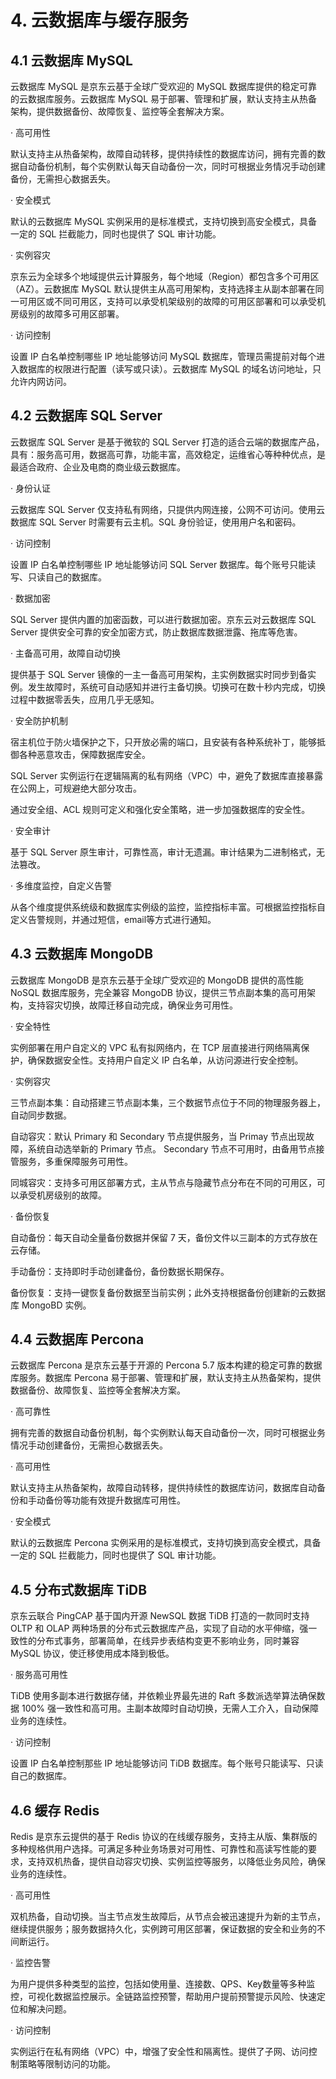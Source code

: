 # 4. 云数据库与缓存服务

## 4.1 云数据库 MySQL

云数据库 MySQL 是京东云基于全球广受欢迎的 MySQL 数据库提供的稳定可靠的云数据库服务。云数据库 MySQL 易于部署、管理和扩展，默认支持主从热备架构，提供数据备份、故障恢复、监控等全套解决方案。

· 高可用性

默认支持主从热备架构，故障自动转移，提供持续性的数据库访问，拥有完善的数据自动备份机制，每个实例默认每天自动备份一次，同时可根据业务情况手动创建备份，无需担心数据丢失。

· 安全模式

默认的云数据库 MySQL 实例采用的是标准模式，支持切换到高安全模式，具备一定的 SQL 拦截能力，同时也提供了 SQL 审计功能。

· 实例容灾

京东云为全球多个地域提供云计算服务，每个地域（Region）都包含多个可用区（AZ）。云数据库 MySQL 默认提供主从高可用架构，支持选择主从副本部署在同一可用区或不同可用区，支持可以承受机架级别的故障的可用区部署和可以承受机房级别的故障多可用区部署。

· 访问控制

设置 IP 白名单控制哪些 IP 地址能够访问 MySQL 数据库，管理员需提前对每个进入数据库的权限进行配置（读写或只读）。云数据库 MySQL 的域名访问地址，只允许内网访问。

## 4.2 云数据库 SQL Server

云数据库 SQL Server 是基于微软的 SQL Server 打造的适合云端的数据库产品，具有：服务高可用，数据高可靠，功能丰富，高效稳定，运维省心等种种优点，是最适合政府、企业及电商的商业级云数据库。

· 身份认证

云数据库 SQL Server 仅支持私有网络，只提供内网连接，公网不可访问。使用云数据库 SQL Server 时需要有云主机。SQL 身份验证，使用用户名和密码。

· 访问控制

设置 IP 白名单控制哪些 IP 地址能够访问 SQL Server 数据库。每个账号只能读写、只读自己的数据库。

· 数据加密

SQL Server 提供内置的加密函数，可以进行数据加密。京东云对云数据库 SQL Server 提供安全可靠的安全加密方式，防止数据库数据泄露、拖库等危害。

· 主备高可用，故障自动切换

提供基于 SQL Server 镜像的一主一备高可用架构，主实例数据实时同步到备实例。发生故障时，系统可自动感知并进行主备切换。切换可在数十秒内完成，切换过程中数据零丢失，应用几乎无感知。

· 安全防护机制

宿主机位于防火墙保护之下，只开放必需的端口，且安装有各种系统补丁，能够抵御各种恶意攻击，保障数据库安全。

SQL Server 实例运行在逻辑隔离的私有网络（VPC）中，避免了数据库直接暴露在公网上，可规避绝大部分攻击。

通过安全组、ACL 规则可定义和强化安全策略，进一步加强数据库的安全性。

· 安全审计

基于 SQL Server 原生审计，可靠性高，审计无遗漏。审计结果为二进制格式，无法篡改。

· 多维度监控，自定义告警

从各个维度提供系统级和数据库实例级的监控，监控指标丰富。可根据监控指标自定义告警规则，并通过短信，email等方式进行通知。

## 4.3 云数据库 MongoDB

云数据库 MongoDB 是京东云基于全球广受欢迎的 MongoDB 提供的高性能 NoSQL 数据库服务，完全兼容 MongoDB 协议，提供三节点副本集的高可用架构，支持容灾切换，故障迁移自动完成，确保业务可用性。

· 安全特性

实例部署在用户自定义的 VPC 私有拟网络内，在 TCP 层直接进行网络隔离保护，确保数据安全性。支持用户自定义 IP 白名单，从访问源进行安全控制。

· 实例容灾

三节点副本集：自动搭建三节点副本集，三个数据节点位于不同的物理服务器上，自动同步数据。

自动容灾：默认 Primary 和 Secondary 节点提供服务，当 Primay 节点出现故障，系统自动选举新的 Primary 节点。 Secondary 节点不可用时，由备用节点接管服务，多重保障服务可用性。

同城容灾：支持多可用区部署方式，主从节点与隐藏节点分布在不同的可用区，可以承受机房级别的故障。

· 备份恢复

自动备份：每天自动全量备份数据并保留 7 天，备份文件以三副本的方式存放在云存储。

手动备份：支持即时手动创建备份，备份数据长期保存。

备份恢复：支持一键恢复备份数据至当前实例；此外支持根据备份创建新的云数据库 MongoBD 实例。

## 4.4 云数据库 Percona

云数据库 Percona 是京东云基于开源的 Percona 5.7 版本构建的稳定可靠的数据库服务。数据库 Percona 易于部署、管理和扩展，默认支持主从热备架构，提供数据备份、故障恢复、监控等全套解决方案。

· 高可靠性

拥有完善的数据自动备份机制，每个实例默认每天自动备份一次，同时可根据业务情况手动创建备份，无需担心数据丢失。

· 高可用性

默认支持主从热备架构，故障自动转移，提供持续性的数据库访问，数据库自动备份和手动备份等功能有效提升数据库可用性。

· 安全模式

默认的云数据库 Percona 实例采用的是标准模式，支持切换到高安全模式，具备一定的 SQL 拦截能力，同时也提供了 SQL 审计功能。

## 4.5 分布式数据库 TiDB

京东云联合 PingCAP 基于国内开源 NewSQL 数据 TiDB 打造的一款同时支持 OLTP 和 OLAP 两种场景的分布式云数据库产品，实现了自动的水平伸缩，强一致性的分布式事务，部署简单，在线异步表结构变更不影响业务，同时兼容 MySQL 协议，使迁移使用成本降到极低。

· 服务高可用性

TiDB 使用多副本进行数据存储，并依赖业界最先进的 Raft 多数派选举算法确保数据 100% 强一致性和高可用。主副本故障时自动切换，无需人工介入，自动保障业务的连续性。

· 访问控制

设置 IP 白名单控制那些 IP 地址能够访问 TiDB 数据库。每个账号只能读写、只读自己的数据库。

## 4.6 缓存 Redis

Redis 是京东云提供的基于 Redis 协议的在线缓存服务，支持主从版、集群版的多种规格供用户选择。可满足多种业务场景对可用性、可靠性和高读写性能的要求，支持双机热备，提供自动容灾切换、实例监控等服务，以降低业务风险，确保业务的连续性。

· 高可用性

双机热备，自动切换。当主节点发生故障后，从节点会被迅速提升为新的主节点，继续提供服务；服务数据持久化，实例跨可用区部署，保证数据的安全和业务的不间断运行。

· 监控告警

为用户提供多种类型的监控，包括如使用量、连接数、QPS、Key数量等多种监控，可视化数据监控展示。全链路监控预警，帮助用户提前预警提示风险、快速定位和解决问题。

· 访问控制

实例运行在私有网络（VPC）中，增强了安全性和隔离性。提供了子网、访问控制策略等限制访问的功能。
